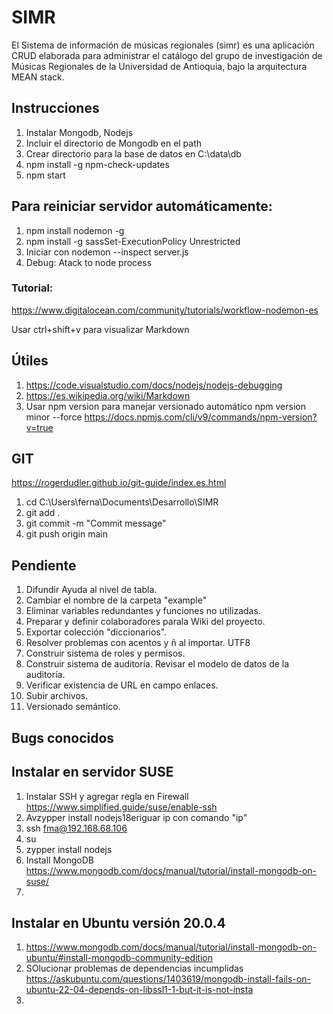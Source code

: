 # SIMR
El Sistema de información de músicas regionales (simr) es una aplicación CRUD elaborada para administrar el catálogo del grupo de investigación de Músicas Regionales de la Universidad de Antioquia, bajo la arquitectura MEAN stack.

## Instrucciones
1. Instalar Mongodb, Nodejs
2. Incluir el directorio de Mongodb en el path
3. Crear directorio para la base de datos en C:\data\db
4. npm install -g npm-check-updates
5. npm start

## Para reiniciar servidor automáticamente:
1. npm install nodemon -g
2. npm install -g sassSet-ExecutionPolicy Unrestricted
3. Iniciar con nodemon --inspect server.js 
4. Debug: Atack to node process

### Tutorial:
https://www.digitalocean.com/community/tutorials/workflow-nodemon-es

Usar ctrl+shift+v para visualizar Markdown


## Útiles

1. https://code.visualstudio.com/docs/nodejs/nodejs-debugging
2. https://es.wikipedia.org/wiki/Markdown
3. Usar npm version para manejar versionado automático npm version minor --force
   https://docs.npmjs.com/cli/v9/commands/npm-version?v=true
   
## GIT
https://rogerdudler.github.io/git-guide/index.es.html
1. cd C:\Users\ferna\Documents\Desarrollo\SIMR
2. git add .
3. git commit -m "Commit message"
4. git push origin main

## Pendiente
1. Difundir Ayuda al nivel de tabla.
2. Cambiar el nombre de la carpeta "example"
3.  Eliminar variables redundantes y funciones no utilizadas.
4.  Preparar y definir colaboradores parala Wiki del proyecto.
5.  Exportar colección "diccionarios".
6.  Resolver problemas con acentos y ñ al importar. UTF8
7.  Construir sistema de roles y permisos.
8.  Construir sistema de auditoría. Revisar el modelo de datos de la auditoría.
9.  Verificar existencia de URL en campo enlaces.
10. Subir archivos.
11. Versionado semántico.

## Bugs conocidos

## Instalar en servidor SUSE
1. Instalar SSH y agregar regla en Firewall https://www.simplified.guide/suse/enable-ssh
2. Avzypper install nodejs18eriguar ip con comando "ip"
3. ssh fma@192.168.68.106
4. su
5. zypper install nodejs
6. Install MongoDB https://www.mongodb.com/docs/manual/tutorial/install-mongodb-on-suse/
7. 
## Instalar en Ubuntu versión 20.0.4

1. https://www.mongodb.com/docs/manual/tutorial/install-mongodb-on-ubuntu/#install-mongodb-community-edition
2. SOlucionar problemas de dependencias incumplidas https://askubuntu.com/questions/1403619/mongodb-install-fails-on-ubuntu-22-04-depends-on-libssl1-1-but-it-is-not-insta
3. 